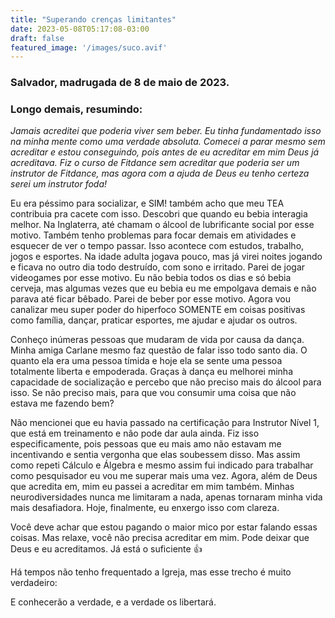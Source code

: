 ```yaml
---
title: "Superando crenças limitantes"
date: 2023-05-08T05:17:08-03:00
draft: false
featured_image: '/images/suco.avif'
---
```

### Salvador, madrugada de 8 de maio de 2023.

### Longo demais, resumindo:

*Jamais acreditei que poderia viver sem beber. Eu tinha fundamentado isso na minha mente como uma verdade absoluta. Comecei a parar mesmo sem acreditar e estou conseguindo, pois antes de eu acreditar em mim Deus já acreditava. Fiz o curso de Fitdance sem acreditar que poderia ser um instrutor de Fitdance, mas agora com a ajuda de Deus eu tenho certeza serei um instrutor foda!*


Eu era péssimo para socializar, e SIM! também acho que meu TEA contribuia pra cacete com isso. Descobri que quando eu bebia interagia melhor. Na Inglaterra, até chamam o álcool de lubrificante social por esse motivo. Também tenho problemas para focar demais em atividades e esquecer de ver o tempo passar. Isso acontece com estudos, trabalho, jogos e esportes. Na idade adulta jogava pouco, mas já virei noites jogando e ficava no outro dia todo destruído, com sono e irritado. Parei de jogar videogames por esse motivo. Eu não bebia todos os dias e só bebia cerveja, mas algumas vezes que eu bebia eu me empolgava demais e não parava até ficar bêbado. Parei de beber por esse motivo. Agora vou canalizar meu super poder do hiperfoco SOMENTE em coisas positivas como família, dançar, praticar esportes, me ajudar e ajudar os outros.

Conheço inúmeras pessoas que mudaram de vida por causa da dança. Minha amiga Carlane mesmo faz questão de falar isso todo santo dia. O quanto ela era uma pessoa tímida e hoje ela se sente uma pessoa totalmente liberta e empoderada. Graças à dança eu melhorei minha capacidade de socialização e percebo que não preciso mais do álcool para isso. Se não preciso mais, para que vou consumir uma coisa que não estava me fazendo bem?

Não mencionei que eu havia passado na certificação para Instrutor Nível 1, que está em treinamento e não pode dar aula ainda. Fiz isso especificamente, pois pessoas que eu mais amo não estavam me incentivando e sentia vergonha que elas soubessem disso. Mas assim como repeti Cálculo e Álgebra e mesmo assim fui indicado para trabalhar como pesquisador eu vou me superar mais uma vez. Agora, além de Deus que acredita em, mim eu passei a acreditar em mim também. Minhas neurodiversidades nunca me limitaram a nada, apenas tornaram minha vida mais desafiadora. Hoje, finalmente, eu enxergo isso com clareza.

Você deve achar que estou pagando o maior mico por estar falando essas coisas. Mas relaxe, você não precisa acreditar em mim. Pode deixar que Deus e eu acreditamos. Já está o suficiente 👍

Há tempos não tenho frequentado a Igreja, mas esse trecho é muito verdadeiro:

E conhecerão a verdade, e a verdade os libertará.


